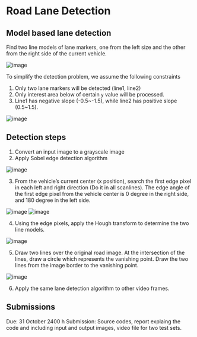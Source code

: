 # Road Lane Detection

## Model based lane detection

Find two line models of lane markers, one from the left size and the other from the right side of the current vehicle.

![image](https://user-images.githubusercontent.com/7046889/198094792-7992c1e4-3729-4484-9b03-beb5a606380b.png)

To simplify the detection problem, we assume the following constraints
   1. Only two lane markers will be detected (line1, line2)
   2. Only interest area below of certain ```y``` value will be processed. 
   3. Line1 has negative slope (-0.5~-1.5), while line2 has positive slope (0.5~1.5).

![image](https://user-images.githubusercontent.com/7046889/198095755-b81086c1-c90c-4886-adcf-5b4880b38654.png)

## Detection steps

  1. Convert an input image to a grayscale image
  2. Apply Sobel edge detection algorithm 

![image](https://user-images.githubusercontent.com/7046889/198096068-dab3c791-bfbb-411a-b7a5-4781c2003d26.png)

  3. From the vehicle’s current center (x position), search the first edge pixel in each left and right direction (Do it in all scanlines). The edge angle of the first edge pixel from the vehicle center is 0 degree in the right side, and 180 degree in the left side. 

![image](https://user-images.githubusercontent.com/7046889/198096585-dc5da48f-783d-4034-a773-09300083cd01.png)
![image](https://user-images.githubusercontent.com/7046889/198097149-60a57e94-0743-4019-9ccc-bb678cd82dac.png)

  4. Using the edge pixels, apply the Hough transform to determine the two line models.
  
![image](https://user-images.githubusercontent.com/7046889/198097248-cef4a660-dbdd-444d-80a3-a33b26c52082.png)

  5. Draw two lines over the original road image. At the intersection of the lines, draw a circle which represents the vanishing point.  Draw the two lines from the image border to the vanishing point.  
  
![image](https://user-images.githubusercontent.com/7046889/198098128-2db5a1b4-491b-4231-a814-1aef0157fbb1.png)

  6. Apply the same lane detection algorithm to other video frames. 
  
  
## Submissions 

Due: 31 October 2400 h
Submission: Source codes, report explaing the code and including input and output images, video file for two test sets. 



  
